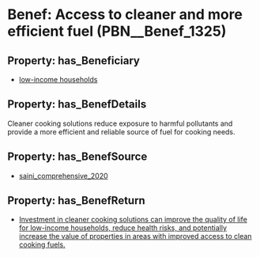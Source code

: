# Benef: __Access to cleaner and more efficient fuel__ (PBN__Benef_1325)

## Property: has_Beneficiary

* [low-income households](../Stakeholder/PBN__Stakeholder_219)

## Property: has_BenefDetails

Cleaner cooking solutions reduce exposure to harmful pollutants and provide a more efficient and reliable source of fuel for cooking needs.

## Property: has_BenefSource

* [saini_comprehensive_2020](../Article/PBN__Article_281)

## Property: has_BenefReturn

* [Investment in cleaner cooking solutions can improve the quality of life for low-income households, reduce health risks, and potentially increase the value of properties in areas with improved access to clean cooking fuels.](../BenefReturn/PBN__BenefReturn_1498)

